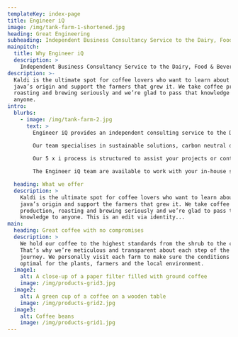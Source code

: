 ```yaml
---
templateKey: index-page
title: Engineer iQ
image: /img/tank-farm-1-shortened.jpg
heading: Great Engineering
subheading: Independent Business Consultancy Service to the Dairy, Food & Beverage Industry
mainpitch:
  title: Why Engineer iQ
  description: >
    Independent Business Consultancy Service to the Dairy, Food & Beverage Industry
description: >-
  Kaldi is the ultimate spot for coffee lovers who want to learn about their
  java’s origin and support the farmers that grew it. We take coffee production,
  roasting and brewing seriously and we’re glad to pass that knowledge to
  anyone.
intro:
  blurbs:
    - image: /img/tank-farm-2.jpg
      text: >
        Engineer iQ provides an independent consulting service to the Dairy, Food and Beverage Industry.
        
        Our team specialises in sustainable solutions, carbon neutral design and zero waste operation.

        Our 5 x i process is structured to assist your projects or continuous improvement initiatives and drive performance to best in class.

        The Engineer iQ team are available to work with your in-house staff or your established service providers for project and schedule management, hygienic design, process P&ID and 3D modelling, piping design, equipment specification, electrical design, automation and commissioning. 

  heading: What we offer
  description: >
    Kaldi is the ultimate spot for coffee lovers who want to learn about their
    java’s origin and support the farmers that grew it. We take coffee
    production, roasting and brewing seriously and we’re glad to pass that
    knowledge to anyone. This is an edit via identity...
main:
  heading: Great coffee with no compromises
  description: >
    We hold our coffee to the highest standards from the shrub to the cup.
    That’s why we’re meticulous and transparent about each step of the coffee’s
    journey. We personally visit each farm to make sure the conditions are
    optimal for the plants, farmers and the local environment.
  image1:
    alt: A close-up of a paper filter filled with ground coffee
    image: /img/products-grid3.jpg
  image2:
    alt: A green cup of a coffee on a wooden table
    image: /img/products-grid2.jpg
  image3:
    alt: Coffee beans
    image: /img/products-grid1.jpg
---
```

